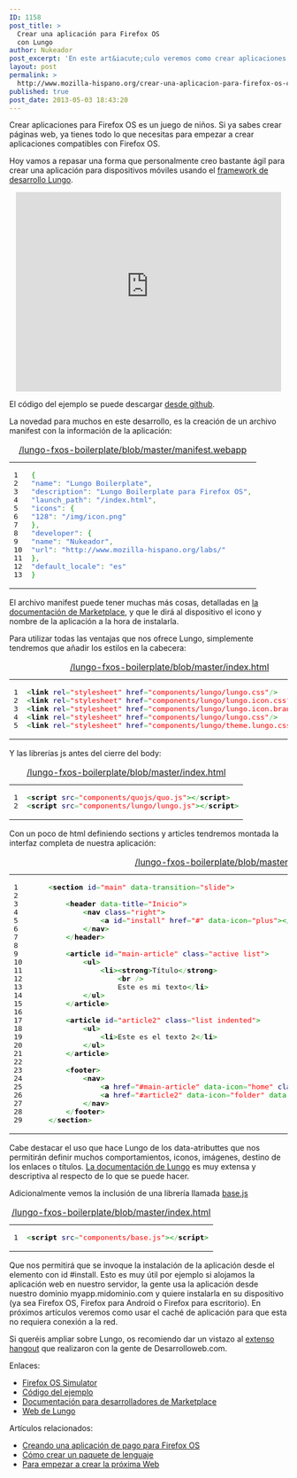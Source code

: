 ```yaml
---
ID: 1158
post_title: >
  Crear una aplicación para Firefox OS
  con Lungo
author: Nukeador
post_excerpt: 'En este art&iacute;culo veremos como crear aplicaciones para Firefox OS es un juego de ni&ntilde;os. Si ya sabes crear p&aacute;ginas web, ya tienes todo lo que necesitas para empezar a crear aplicaciones compatibles con Firefox OS.'
layout: post
permalink: >
  http://www.mozilla-hispano.org/crear-una-aplicacion-para-firefox-os-con-lungo/
published: true
post_date: 2013-05-03 18:43:20
---
```

<p>Crear aplicaciones para Firefox OS es un juego de niños. Si ya sabes crear páginas web, ya tienes todo lo que necesitas para empezar a crear aplicaciones compatibles con Firefox OS.</p>
<p>Hoy vamos a repasar una forma que personalmente creo bastante ágil para crear una aplicación para dispositivos móviles usando el <a href="http://lungo.tapquo.com/">framework de desarrollo Lungo</a>.</p>
<p><iframe style="display: block; margin: auto;" src="https://www.youtube-nocookie.com/embed/ggun8HZce8w?rel=0" height="360" width="480" allowfullscreen="" frameborder="0"></iframe></p>
<p>El código del ejemplo se puede descargar <a href="https://github.com/nukeador/lungo-fxos-boilerplate">desde github</a>.</p>
<p>La novedad para muchos en este desarrollo, es la creación de un archivo manifest con la información de la aplicación:</p>

<div class="wp_syntax"><table><caption><a href="https://github.com/nukeador/lungo-fxos-boilerplate/blob/master/manifest.webapp">/lungo-fxos-boilerplate/blob/master/manifest.webapp</a></caption><tr><td class="line_numbers"><pre>1
2
3
4
5
6
7
8
9
10
11
12
13
</pre></td><td class="code"><pre class="javascript" style="font-family:monospace;"><span style="color: #009900;">&#123;</span>
<span style="color: #3366CC;">&quot;name&quot;</span><span style="color: #339933;">:</span> <span style="color: #3366CC;">&quot;Lungo Boilerplate&quot;</span><span style="color: #339933;">,</span>
<span style="color: #3366CC;">&quot;description&quot;</span><span style="color: #339933;">:</span> <span style="color: #3366CC;">&quot;Lungo Boilerplate para Firefox OS&quot;</span><span style="color: #339933;">,</span>
<span style="color: #3366CC;">&quot;launch_path&quot;</span><span style="color: #339933;">:</span> <span style="color: #3366CC;">&quot;/index.html&quot;</span><span style="color: #339933;">,</span>
<span style="color: #3366CC;">&quot;icons&quot;</span><span style="color: #339933;">:</span> <span style="color: #009900;">&#123;</span>
<span style="color: #3366CC;">&quot;128&quot;</span><span style="color: #339933;">:</span> <span style="color: #3366CC;">&quot;/img/icon.png&quot;</span>
<span style="color: #009900;">&#125;</span><span style="color: #339933;">,</span>
<span style="color: #3366CC;">&quot;developer&quot;</span><span style="color: #339933;">:</span> <span style="color: #009900;">&#123;</span>
<span style="color: #3366CC;">&quot;name&quot;</span><span style="color: #339933;">:</span> <span style="color: #3366CC;">&quot;Nukeador&quot;</span><span style="color: #339933;">,</span>
<span style="color: #3366CC;">&quot;url&quot;</span><span style="color: #339933;">:</span> <span style="color: #3366CC;">&quot;http://www.mozilla-hispano.org/labs/&quot;</span>
<span style="color: #009900;">&#125;</span><span style="color: #339933;">,</span>
<span style="color: #3366CC;">&quot;default_locale&quot;</span><span style="color: #339933;">:</span> <span style="color: #3366CC;">&quot;es&quot;</span>
<span style="color: #009900;">&#125;</span></pre></td></tr></table></div>

<p>El archivo manifest puede tener muchas más cosas, detalladas en <a href="https://marketplace.firefox.com/developers/docs/manifests">la documentación de Marketplace</a>, y que le dirá al dispositivo el icono y nombre de la aplicación a la hora de instalarla.</p>
<p>Para utilizar todas las ventajas que nos ofrece Lungo, simplemente tendremos que añadir los estilos en la cabecera:</p>

<div class="wp_syntax"><table><caption><a href="https://github.com/nukeador/lungo-fxos-boilerplate/blob/master/index.html">/lungo-fxos-boilerplate/blob/master/index.html</a></caption><tr><td class="line_numbers"><pre>1
2
3
4
5
</pre></td><td class="code"><pre class="html5" style="font-family:monospace;"><span style="color: #009900;">&lt;<span style="color: #000000; font-weight: bold;">link</span> <span style="color: #000066;">rel</span><span style="color: #66cc66;">=</span><span style="color: #ff0000;">&quot;stylesheet&quot;</span> <span style="color: #000066;">href</span><span style="color: #66cc66;">=</span><span style="color: #ff0000;">&quot;components/lungo/lungo.css&quot;</span><span style="color: #66cc66;">/</span>&gt;</span>
<span style="color: #009900;">&lt;<span style="color: #000000; font-weight: bold;">link</span> <span style="color: #000066;">rel</span><span style="color: #66cc66;">=</span><span style="color: #ff0000;">&quot;stylesheet&quot;</span> <span style="color: #000066;">href</span><span style="color: #66cc66;">=</span><span style="color: #ff0000;">&quot;components/lungo/lungo.icon.css&quot;</span><span style="color: #66cc66;">/</span>&gt;</span>
<span style="color: #009900;">&lt;<span style="color: #000000; font-weight: bold;">link</span> <span style="color: #000066;">rel</span><span style="color: #66cc66;">=</span><span style="color: #ff0000;">&quot;stylesheet&quot;</span> <span style="color: #000066;">href</span><span style="color: #66cc66;">=</span><span style="color: #ff0000;">&quot;components/lungo/lungo.icon.brand.css&quot;</span><span style="color: #66cc66;">/</span>&gt;</span>
<span style="color: #009900;">&lt;<span style="color: #000000; font-weight: bold;">link</span> <span style="color: #000066;">rel</span><span style="color: #66cc66;">=</span><span style="color: #ff0000;">&quot;stylesheet&quot;</span> <span style="color: #000066;">href</span><span style="color: #66cc66;">=</span><span style="color: #ff0000;">&quot;components/lungo/lungo.css&quot;</span><span style="color: #66cc66;">/</span>&gt;</span>
<span style="color: #009900;">&lt;<span style="color: #000000; font-weight: bold;">link</span> <span style="color: #000066;">rel</span><span style="color: #66cc66;">=</span><span style="color: #ff0000;">&quot;stylesheet&quot;</span> <span style="color: #000066;">href</span><span style="color: #66cc66;">=</span><span style="color: #ff0000;">&quot;components/lungo/theme.lungo.css&quot;</span><span style="color: #66cc66;">/</span>&gt;</span></pre></td></tr></table></div>

<p>Y las librerías js antes del cierre del body:</p>

<div class="wp_syntax"><table><caption><a href="https://github.com/nukeador/lungo-fxos-boilerplate/blob/master/index.html">/lungo-fxos-boilerplate/blob/master/index.html</a></caption><tr><td class="line_numbers"><pre>1
2
</pre></td><td class="code"><pre class="html5" style="font-family:monospace;"><span style="color: #009900;">&lt;<span style="color: #000000; font-weight: bold;">script</span> <span style="color: #000066;">src</span><span style="color: #66cc66;">=</span><span style="color: #ff0000;">&quot;components/quojs/quo.js&quot;</span>&gt;&lt;<span style="color: #66cc66;">/</span><span style="color: #000000; font-weight: bold;">script</span>&gt;</span>
<span style="color: #009900;">&lt;<span style="color: #000000; font-weight: bold;">script</span> <span style="color: #000066;">src</span><span style="color: #66cc66;">=</span><span style="color: #ff0000;">&quot;components/lungo/lungo.js&quot;</span>&gt;&lt;<span style="color: #66cc66;">/</span><span style="color: #000000; font-weight: bold;">script</span>&gt;</span></pre></td></tr></table></div>

<p>Con un poco de html definiendo sections y articles tendremos montada la interfaz completa de nuestra aplicación:</p>

<div class="wp_syntax"><table><caption><a href="https://github.com/nukeador/lungo-fxos-boilerplate/blob/master/index.html">/lungo-fxos-boilerplate/blob/master/index.html</a></caption><tr><td class="line_numbers"><pre>1
2
3
4
5
6
7
8
9
10
11
12
13
14
15
16
17
18
19
20
21
22
23
24
25
26
27
28
29
</pre></td><td class="code"><pre class="html5" style="font-family:monospace;">    <span style="color: #009900;">&lt;<span style="color: #000000; font-weight: bold;">section</span> <span style="color: #000066;">id</span><span style="color: #66cc66;">=</span><span style="color: #ff0000;">&quot;main&quot;</span> data-transition<span style="color: #66cc66;">=</span><span style="color: #ff0000;">&quot;slide&quot;</span>&gt;</span>
&nbsp;
        <span style="color: #009900;">&lt;<span style="color: #000000; font-weight: bold;">header</span> data-<span style="color: #000066;">title</span><span style="color: #66cc66;">=</span><span style="color: #ff0000;">&quot;Inicio&quot;</span>&gt;</span>
            <span style="color: #009900;">&lt;<span style="color: #000000; font-weight: bold;">nav</span> <span style="color: #000066;">class</span><span style="color: #66cc66;">=</span><span style="color: #ff0000;">&quot;right&quot;</span>&gt;</span>
                <span style="color: #009900;">&lt;<span style="color: #000000; font-weight: bold;">a</span> <span style="color: #000066;">id</span><span style="color: #66cc66;">=</span><span style="color: #ff0000;">&quot;install&quot;</span> <span style="color: #000066;">href</span><span style="color: #66cc66;">=</span><span style="color: #ff0000;">&quot;#&quot;</span> data-icon<span style="color: #66cc66;">=</span><span style="color: #ff0000;">&quot;plus&quot;</span>&gt;&lt;<span style="color: #66cc66;">/</span><span style="color: #000000; font-weight: bold;">a</span>&gt;</span>
            <span style="color: #009900;">&lt;<span style="color: #66cc66;">/</span><span style="color: #000000; font-weight: bold;">nav</span>&gt;</span>
        <span style="color: #009900;">&lt;<span style="color: #66cc66;">/</span><span style="color: #000000; font-weight: bold;">header</span>&gt;</span>
&nbsp;
        <span style="color: #009900;">&lt;<span style="color: #000000; font-weight: bold;">article</span> <span style="color: #000066;">id</span><span style="color: #66cc66;">=</span><span style="color: #ff0000;">&quot;main-article&quot;</span> <span style="color: #000066;">class</span><span style="color: #66cc66;">=</span><span style="color: #ff0000;">&quot;active list&quot;</span>&gt;</span>
            <span style="color: #009900;">&lt;<span style="color: #000000; font-weight: bold;">ul</span>&gt;</span>
                <span style="color: #009900;">&lt;<span style="color: #000000; font-weight: bold;">li</span>&gt;&lt;<span style="color: #000000; font-weight: bold;">strong</span>&gt;</span>Título<span style="color: #009900;">&lt;<span style="color: #66cc66;">/</span><span style="color: #000000; font-weight: bold;">strong</span>&gt;</span>
                    <span style="color: #009900;">&lt;<span style="color: #000000; font-weight: bold;">br</span> <span style="color: #66cc66;">/</span>&gt;</span>
                    Este es mi texto<span style="color: #009900;">&lt;<span style="color: #66cc66;">/</span><span style="color: #000000; font-weight: bold;">li</span>&gt;</span>
            <span style="color: #009900;">&lt;<span style="color: #66cc66;">/</span><span style="color: #000000; font-weight: bold;">ul</span>&gt;</span>
        <span style="color: #009900;">&lt;<span style="color: #66cc66;">/</span><span style="color: #000000; font-weight: bold;">article</span>&gt;</span>
&nbsp;
        <span style="color: #009900;">&lt;<span style="color: #000000; font-weight: bold;">article</span> <span style="color: #000066;">id</span><span style="color: #66cc66;">=</span><span style="color: #ff0000;">&quot;article2&quot;</span> <span style="color: #000066;">class</span><span style="color: #66cc66;">=</span><span style="color: #ff0000;">&quot;list indented&quot;</span>&gt;</span>
            <span style="color: #009900;">&lt;<span style="color: #000000; font-weight: bold;">ul</span>&gt;</span>
                <span style="color: #009900;">&lt;<span style="color: #000000; font-weight: bold;">li</span>&gt;</span>Este es el texto 2<span style="color: #009900;">&lt;<span style="color: #66cc66;">/</span><span style="color: #000000; font-weight: bold;">li</span>&gt;</span>
            <span style="color: #009900;">&lt;<span style="color: #66cc66;">/</span><span style="color: #000000; font-weight: bold;">ul</span>&gt;</span>
        <span style="color: #009900;">&lt;<span style="color: #66cc66;">/</span><span style="color: #000000; font-weight: bold;">article</span>&gt;</span>
&nbsp;
        <span style="color: #009900;">&lt;<span style="color: #000000; font-weight: bold;">footer</span>&gt;</span>
            <span style="color: #009900;">&lt;<span style="color: #000000; font-weight: bold;">nav</span>&gt;</span>
                <span style="color: #009900;">&lt;<span style="color: #000000; font-weight: bold;">a</span> <span style="color: #000066;">href</span><span style="color: #66cc66;">=</span><span style="color: #ff0000;">&quot;#main-article&quot;</span> data-icon<span style="color: #66cc66;">=</span><span style="color: #ff0000;">&quot;home&quot;</span> <span style="color: #000066;">class</span><span style="color: #66cc66;">=</span><span style="color: #ff0000;">&quot;active&quot;</span> data-router<span style="color: #66cc66;">=</span><span style="color: #ff0000;">&quot;article&quot;</span>&gt;&lt;<span style="color: #66cc66;">/</span><span style="color: #000000; font-weight: bold;">a</span>&gt;</span>
                <span style="color: #009900;">&lt;<span style="color: #000000; font-weight: bold;">a</span> <span style="color: #000066;">href</span><span style="color: #66cc66;">=</span><span style="color: #ff0000;">&quot;#article2&quot;</span> data-icon<span style="color: #66cc66;">=</span><span style="color: #ff0000;">&quot;folder&quot;</span> data-router<span style="color: #66cc66;">=</span><span style="color: #ff0000;">&quot;article&quot;</span>&gt;&lt;<span style="color: #66cc66;">/</span><span style="color: #000000; font-weight: bold;">a</span>&gt;</span>
            <span style="color: #009900;">&lt;<span style="color: #66cc66;">/</span><span style="color: #000000; font-weight: bold;">nav</span>&gt;</span>
        <span style="color: #009900;">&lt;<span style="color: #66cc66;">/</span><span style="color: #000000; font-weight: bold;">footer</span>&gt;</span>
    <span style="color: #009900;">&lt;<span style="color: #66cc66;">/</span><span style="color: #000000; font-weight: bold;">section</span>&gt;</span></pre></td></tr></table></div>

<p>Cabe destacar el uso que hace Lungo de los data-atributtes que nos permitirán definir muchos comportamientos, iconos, imágenes, destino de los enlaces o títulos. <a href="http://lungo.tapquo.com/howto/prototype/">La documentación de Lungo</a> es muy extensa y descriptiva al respecto de lo que se puede hacer.</p>
<p>Adicionalmente vemos la inclusión de una librería llamada <a href="https://github.com/nukeador/lungo-fxos-boilerplate/blob/master/components/base.js">base.js</a></p>

<div class="wp_syntax"><table><caption><a href="https://github.com/nukeador/lungo-fxos-boilerplate/blob/master/index.html">/lungo-fxos-boilerplate/blob/master/index.html</a></caption><tr><td class="line_numbers"><pre>1
</pre></td><td class="code"><pre class="html5" style="font-family:monospace;"><span style="color: #009900;">&lt;<span style="color: #000000; font-weight: bold;">script</span> <span style="color: #000066;">src</span><span style="color: #66cc66;">=</span><span style="color: #ff0000;">&quot;components/base.js&quot;</span>&gt;&lt;<span style="color: #66cc66;">/</span><span style="color: #000000; font-weight: bold;">script</span>&gt;</span></pre></td></tr></table></div>

<p>Que nos permitirá que se invoque la instalación de la aplicación desde el elemento con id #install. Esto es muy útil por ejemplo si alojamos la aplicación web en nuestro servidor, la gente usa la aplicación desde nuestro dominio myapp.midominio.com y quiere instalarla en su dispositivo (ya sea Firefox OS, Firefox para Android o Firefox para escritorio). En próximos artículos veremos como usar el caché de aplicación para que esta no requiera conexión a la red.</p>
<p>Si queréis ampliar sobre Lungo, os recomiendo dar un vistazo al <a href="https://www.youtube.com/watch?v=EwmJ88Nq600">extenso hangout</a> que realizaron con la gente de Desarrolloweb.com.</p>
<p>Enlaces:</p>
<ul>
<li><a href="https://addons.mozilla.org/es/firefox/addon/firefox-os-simulator/">Firefox OS Simulator</a></li>
<li><a href="https://github.com/nukeador/lungo-fxos-boilerplate">Código del ejemplo</a></li>
<li><a href="https://marketplace.firefox.com/developers/">Documentación para desarrolladores de Marketplace</a></li>
<li><a href="http://lungo.tapquo.com/">Web de Lungo</a></li>
</ul>
<div class='yarpp-related-rss'>
<p>Artículos relacionados:<ul>
<li><a href='http://www.mozilla-hispano.org/creando-una-aplicacion-de-pago-para-firefox-os/' rel='bookmark' title='Creando una aplicación de pago para Firefox OS'>Creando una aplicación de pago para Firefox OS</a></li>
<li><a href='http://www.mozilla-hispano.org/como-crear-un-paquete-de-lenguaje/' rel='bookmark' title='Cómo crear un paquete de lenguaje'>Cómo crear un paquete de lenguaje</a></li>
<li><a href='http://www.mozilla-hispano.org/para-empezar-a-crear-la-proxima-web/' rel='bookmark' title='Para empezar a crear la próxima Web'>Para empezar a crear la próxima Web</a></li>
</ul></p>
</div>